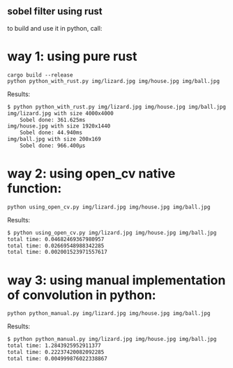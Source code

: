 ## sobel filter using rust

to build and use it in python, call:

# way 1: using pure rust

```
cargo build --release
python python_with_rust.py img/lizard.jpg img/house.jpg img/ball.jpg
```

Results:

```txt
$ python python_with_rust.py img/lizard.jpg img/house.jpg img/ball.jpg
img/lizard.jpg with size 4000x4000
    Sobel done: 361.625ms
img/house.jpg with size 1920x1440
    Sobel done: 44.940ms
img/ball.jpg with size 200x169
    Sobel done: 966.400µs
```

# way 2: using open_cv native function:

```
python using_open_cv.py img/lizard.jpg img/house.jpg img/ball.jpg
```

Results:

```txt
$ python using_open_cv.py img/lizard.jpg img/house.jpg img/ball.jpg
total time: 0.04682469367980957
total time: 0.02669548988342285
total time: 0.002001523971557617
```

# way 3: using manual implementation of convolution in python:

```
python python_manual.py img/lizard.jpg img/house.jpg img/ball.jpg
```

Results:

```txt
$ python python_manual.py img/lizard.jpg img/house.jpg img/ball.jpg
total time: 1.2843925952911377
total time: 0.22237420082092285
total time: 0.004999876022338867
```

